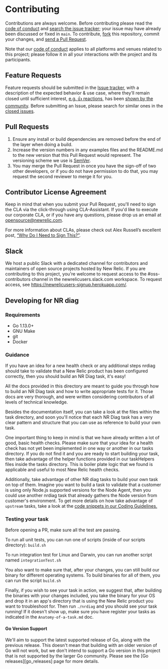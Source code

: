 # Contributing

Contributions are always welcome. Before contributing please read the
[code of conduct](./../CODE_OF_CONDUCT.md) and [search the issue tracker](../../../issues); your issue may have already been discussed or fixed in `main`. To contribute,
[fork](https://help.github.com/articles/fork-a-repo/) this repository, commit your changes, and [send a Pull Request](https://help.github.com/articles/using-pull-requests/).

Note that our [code of conduct](./../CODE_OF_CONDUCT.md) applies to all platforms and venues related to this project; please follow it in all your interactions with the project and its participants.

## Feature Requests

Feature requests should be submitted in the [Issue tracker](../../../issues), with a description of the expected behavior & use case, where they’ll remain closed until sufficient interest, [e.g. :+1: reactions](https://help.github.com/articles/about-discussions-in-issues-and-pull-requests/), has been [shown by the community](../../issues?q=label%3A%22votes+needed%22+sort%3Areactions-%2B1-desc).
Before submitting an Issue, please search for similar ones in the
[closed issues](../../../issues?q=is%3Aissue+is%3Aclosed+label%3Aenhancement).

## Pull Requests

1. Ensure any install or build dependencies are removed before the end of the layer when doing a build.
2. Increase the version numbers in any examples files and the README.md to the new version that this Pull Request would represent. The versioning scheme we use is [SemVer](http://semver.org/).
3. You may merge the Pull Request in once you have the sign-off of two other developers, or if you do not have permission to do that, you may request the second reviewer to merge it for you.

## Contributor License Agreement

Keep in mind that when you submit your Pull Request, you'll need to sign the CLA via the click-through using CLA-Assistant. If you'd like to execute our corporate CLA, or if you have any questions, please drop us an email at opensource@newrelic.com.

For more information about CLAs, please check out Alex Russell’s excellent post,
[“Why Do I Need to Sign This?”](https://infrequently.org/2008/06/why-do-i-need-to-sign-this/).

## Slack

We host a public Slack with a dedicated channel for contributors and maintainers of open source projects hosted by New Relic.  If you are contributing to this project, you're welcome to request access to the #oss-contributors channel in the newrelicusers.slack.com workspace.  To request access, see https://newrelicusers-signup.herokuapp.com/.

## Developing for NR diag

### Requirements

* Go 1.13.0+
* GNU Make
* git
* Docker


### Guidance

If you have an idea for a new health check or any additional steps nrdiag should take to validate that a New Relic product has been configured correctly, then you should build an NR Diag task, it's easy! 

All the docs provided in this directory are meant to guide you through how to build an NR Diag task and how to write appropriate tests for it. Those docs are very thorough, and were written considering contributors of all levels of technical knowledge.

Besides the documentation itself, you can take a look at the files within the task directory, and soon you'll notice that each NR Diag task has a very clear pattern and structure that you can use as reference to build your own task. 

One important thing to keep in mind is that we have already written a lot of good, basic health checks. Please make sure that your idea for a health check has not yet been implemented in one way or another in our tasks directory. If you do not find it and you are ready to start building your task, then take advantage of the helper functions provided in our taskHelpers files inside the tasks directory. This is boiler plate logic that we found is applicable and useful to most New Relic health checks.

Additionally, take advantage of other NR diag tasks to build your own task on top of them. Imagine you want to build a task to validate that a customer is using only Node.js supported versions for the Node Agent, then you could use another nrdiag task that already gathers the Node version from customer's environment. To get more details on how take advantage of `upstream` tasks, take a look at the [code snippets in our Coding Guidelines.](https://github.com/newrelic/newrelic-diagnostics-cli/blob/main/docs/Coding-Guidelines.md)  


### Testing your task
Before opening a PR, make sure all the test are passing.

To run all unit tests, you can run one of scripts (inside of our scripts directory): `build.sh`

To run integration test for Linux and Darwin, you can run another script named `integrationTest.sh`

You also want to make sure that, after your changes, you can still build our binary for different operating systems. To build binaries for all of them, you can run the script `build.sh`

Finally, if you wish to see your task in action, we suggest that, after building the binaries with your changes included, you take the binary for your OS and drop it in an app's directory that is using the New Relic product you want to troubleshoot for. Then run `./nrdiag` and you should see your task running! If it doesn't show up, make sure you have register your tasks as indicated in the `Anatomy-of-a-task.md` doc.


#### Go Version Support

We'll aim to support the latest supported release of Go, along with the
previous release.  This doesn't mean that building with an older version of Go
will not work, but we don't intend to support a Go version in this project that
is not supported by the larger Go community.  Please see the [Go
releases][go_releases] page for more details.

